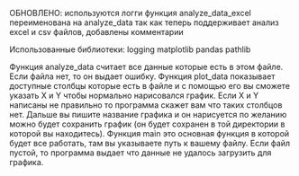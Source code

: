 ОБНОВЛЕНО:
используются логги
функция analyze_data_excel переименована на analyze_data так как теперь поддерживает анализ excel и csv  файлов,
добавлены комментарии

Использованные библиотеки:
logging
matplotlib
pandas
pathlib

Функция analyze_data считает все данные которые есть в этом файле. Если файла нет, то он выдает ошибку.
Функция plot_data показывает доступные столбцы которые есть в файле и с помощью его вы сможете указать X и Y чтобы нормально нарисовался график. Если X и Y написаны не правильно то программа скажет вам что таких столбцов нет. Дальше вы пишите название графика и он нарисуется по желанию можно будет сохранить график (он будет сохранен в той директории в которой вы находитесь).
Функция main это основная функция в которой будет все работать, там вы указываете путь к вашему файлу. Если файл пустой, то программа выдает что данные не удалось загрузить для графика.
